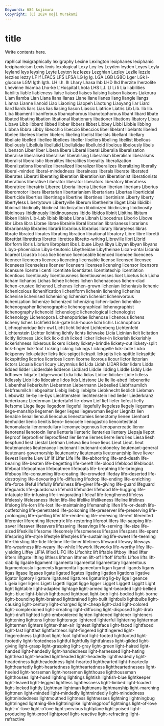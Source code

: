 ```yaml
---
Keywords: 684 kojimura
Copyright: (C) 2024 Koji Murakami
---
```


# title

Write contents here.



raphical
lexigraphically lexigraphy Lexine Lexington lexiphanes lexiphanic lexiphanicism Lexis lexis lexological
Lexy Ley ley Leyden leyden Leyes Leyla leyland leys leysing
Leyte Leyton lez lezes Lezghian Lezley Lezlie lezzie lezzies lezzy
LF lf LFACS LFS LFSA LG lg lg. LGA LGB
LGBO Lger LGk l-glucose LGM lgth lgth. LH l.h. lh
Lhary Lhasa lhb LHD lhd lherzite lherzolite Lhevinne lhiamba Lho-ke
L'Hospital Lhota LHS L.I. LI Li li Lia liabilities liability
liable liableness liaise liaised liaises liaising liaison liaisons Liakoura Liam
liamba Lian Liana liana lianas Liane liane lianes liang liangle
liangs Lianna Lianne lianoid Liao Liaoning Liaopeh Liaotung Liaoyang liar
Liard liard liards liars Lias lias liasing liason Liassic Liatrice
Liatris Lib Lib. lib lib. Liba libament libaniferous libanophorous libanotophorous
libant libard libate libated libating libation libational libationary libationer libations
libatory Libau Libava Libb libbard libbed libber libbers libbet Libbey
Libbi Libbie libbing Libbna libbra Libby libecchio libeccio libeccios libel
libelant libelants libeled libelee libelees libeler libelers libeling libelist libelists
libellant libellary libellate libelled libellee libellees libeller libellers libelling libellist
libellous libellously Libellula libellulid Libellulidae libelluloid libelous libelously libels Libenson
Liber liber Libera libera Liberal liberal Liberalia liberalisation liberalise liberalised
liberaliser liberalising Liberalism liberalism liberalisms liberalist liberalistic liberalites liberalities liberality
liberalization liberalizations liberalize liberalized liberalizer liberalizes liberalizing liberally liberal-minded liberal-mindedness
liberalness liberals liberate liberated liberates Liberati liberating liberation liberationism liberationist
liberationists liberations liberative Liberator liberator liberators liberatory liberatress liberatrice liberatrix
Liberec Liberia liberia Liberian liberian liberians Liberius liberomotor libers libertarian
libertarianism libertarians Libertas liberticidal liberticide liberties libertinage libertine libertines libertinism
Liberty liberty libertyless Libertytown Libertyville liberum libethenite libget Libia libidibi
libidinal libidinally libidinist libidinization libidinized libidinizing libidinosity libidinous libidinously libidinousness
libido libidos libinit Libitina libitum libken libkin Lib-Lab liblab liblabs
Libna Libnah Libocedrus Liborio Libove libr Libra libra Librae librae
librairie libral librarian librarianess librarians librarianship libraries librarii librarious librarius
library libraryless libras librate librated librates librating libration librational libratory
Libre libre libretti librettist librettists libretto librettos libretto-writing Libreville libri
Librid libriform libris Librium libroplast libs Libuse Libya libya Libyan
libyan libyans Libyo-phoenician Libyo-teutonic Libytheidae Libytheinae Lican-antai Licania licareol Licastro
licca lice licence licenceable licenced licencee licencees licencer licencers licences
licencing licensable license licensed licensee licensees licenseless licenser licensers licenses
licensing licensor licensors licensure licente licenti licentiate licentiates licentiateship licentiation
licentious licentiously licentiousness licentiousnesses licet Licetus lich Licha licham lichanos
Lichas lichee lichees lichen lichenaceous lichen-clad lichen-crusted lichened Lichenes lichen-grown
lichenian licheniasis lichenic lichenicolous lichenification licheniform lichenin lichening lichenins lichenise
lichenised lichenising lichenism lichenist lichenivorous lichenization lichenize lichenized lichenizing lichen-laden
lichenlike lichenographer lichenographic lichenographical lichenographist lichenography lichenoid lichenologic lichenological lichenologist
lichenology Lichenopora Lichenoporidae lichenose lichenous lichens licheny liches Lichfield lich-gate
lich-house lichi lichis Lichnophora Lichnophoridae lich-owl Licht licht lichted Lichtenberg
Lichtenfeld Lichtenstein Lichter lichting lichtly lichts lichwake Licia Licinian licit
licitation licitly licitness Lick lick lick-dish licked licker licker-in lickerish
lickerishly lickerishness lickerous lickers lickety lickety-brindle lickety-cut lickety-split lick-finger lick-foot
Licking licking lickings Lickingville lick-ladle Licko lickpenny lick-platter licks lick-spigot
lickspit lickspits lick-spittle lickspittle lickspittling licorice licorices licorn licorne licorous
licour lictor lictorian lictors Licuala licuri licury Licymnius lid Lida
Lidah LIDAR lidar lidars Lidda lidded lidder Lidderdale lidderon Liddiard
Liddie lidding Liddle Liddy Lide lidflower lidgate Lidgerwood Lidia lidia
lidias Lidice lidicker Lidie lidless lidlessly Lido lido lidocaine lidos
lids Lidstone Lie lie lie-abed liebenerite Liebenthal lieberkuhn Lieberman Liebermann
Liebeslied Liebfraumilch liebfraumilch liebgeaitor Liebig liebig liebigite Liebknecht lieblich Liebman
Liebowitz lie-by lie-bys Liechtenstein liechtenstein lied lieder Liederkranz liederkranz Liederman
Liedertafel lie-down Lief lief liefer liefest liefly liefsome Liege liege
liegedom liegeful liegefully liegeless liegely liegeman liege-manship liegemen lieger lieges
liegewoman liegier Liegnitz lien lienable lienal lienculi lienculus lienectomies lienectomy
lienee Lienhard lienholder lienic lienitis lieno- lienocele lienogastric lienointestinal lienomalacia
lienomedullary lienomyelogenous lienopancreatic lienor lienorenal lienotoxin liens lienteria lienteric lienteries
lientery Liepaja liepot lieproof lieprooflier lieproofliest lier lierne liernes lierre
liers lies Liesa liesh liespfund liest Liestal Lietman Lietuva lieu
lieue lieus Lieut Lieut. lieut lieutenancies lieutenancy lieutenant lieutenant-colonelcy lieutenant-general
lieutenant-governorship lieutenantry lieutenants lieutenantship lieve liever lievest lievrite Liew Lif
lif Lifar Life life life-abhorring life-and-death life-bearing life-beaten life-begetting life-bereft
life-blood lifeblood lifebloods lifeboat lifeboatman lifeboatmen lifeboats life-breathing life-bringing lifebuoy
life-consuming life-creating life-crowded lifeday life-deserted life-destroying life-devouring life-diffusing lifedrop life-ending
life-enriching life-force lifeful lifefully lifefulness life-giver life-giving life-guard lifeguard lifeguards
life-guardsman lifehold lifeholder lifehood life-hugging life-infatuate life-infusing life-invigorating lifeleaf life-lengthened
lifeless lifelessly lifelessness lifelet life-like lifelike lifelikeness lifeline lifelines lifelong
life-lorn life-lost life-maintaining lifemanship lifen life-or-death life-outfetching life-penetrated life-poisoning life-preserver
life-preserving life-prolonging life-quelling lifer life-rendering life-renewing liferent liferented liferenter liferenting
liferentrix life-restoring liferoot lifers life-sapping life-saver lifesaver lifesavers lifesaving lifesavings
life-serving life-size life-sized lifeskills lifesome lifesomely lifesomeness lifespan lifespans life-spent
lifespring life-style lifestyle lifestyles life-sustaining life-sweet life-teeming life-thirsting life-tide lifetime
life-timer lifetimes lifeward lifeway lifeways life-weariness life-weary life-while lifework lifeworks
life-worthy lifey life-yielding Liffey LIFIA liflod LIFO lifo Lifschitz lift
liftable liftboy lifted lifter lifters liftgate lifting liftless liftman liftmen
lift-off liftoff liftoffs Lifton lifts lift-slab lig ligable ligament ligamenta
ligamental ligamentary ligamentous ligamentously ligaments ligamentta ligamentum ligan ligand ligands
ligans ligas ligase ligases ligate ligated ligates ligating ligation ligations
ligative ligator ligatory ligature ligatured ligatures ligaturing lig-by lige ligeance
Ligeia liger ligers Ligeti Ligetti liggat ligge ligger Ligget Liggett
Liggitt Light light lightable light-adapted lightage light-armed light-bearded light-bellied light-blue
light-bluish lightboard lightboat light-bob light-bodied light-borne light-bounding light-brained lightbrained light-built
lightbulb lightbulbs light-causing light-century light-charged light-cheap light-clad light-colored light-complexioned light-creating
light-diffusing light-disposed light-drab light-draft lighted light-embroidered lighten lightened lightener lighteners
lightening lightens lighter lighterage lightered lighterful lightering lighterman lightermen lighters
lighter-than-air lightest lightface light-faced lightfaced light-fast lightfast lightfastness light-fingered lightfingered
light-fingeredness Lightfoot light-foot lightfoot light-footed lightfooted light-footedly light-footedness lightful lightfully
lightfulness light-gilded light-giving light-grasp light-grasping light-gray light-green light-haired light-handed light-handedly
light-handedness light-harnessed light-hating lighthead light-headed lightheaded light-headedly lightheadedly light-headedness lightheadedness
light-hearted lighthearted light-heartedly lightheartedly light-heartedness lightheartedness lightheartednesses light-heeled light-horseman light-horsemen
lighthouse lighthouseman lighthouses light-hued lighting lightings lightish lightish-blue lightkeeper light-leaved
light-legged lightless lightlessness light-limbed light-loaded light-locked lightly Lightman lightman lightmans
lightmanship light-marching lightmen light-minded light-mindedly lightmindedly light-mindedness lightmindedness lightmouthed lightness
lightnesses lightning lightningbug lightninged lightning-like lightninglike lightningproof lightnings light-of-love light-o'-love
light-o'love light-pervious lightplane light-poised light-producing light-proof lightproof light-reactive light-refracting light-refractive
